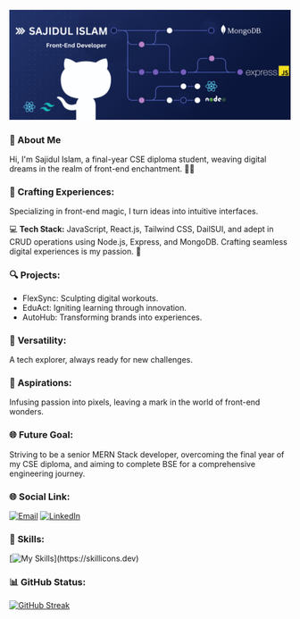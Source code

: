 ![The San Juan Mountains are beautiful!](https://raw.githubusercontent.com/Sajidul-Is1am/Sajidul-Is1am/main/SajidUl.png "San Juan Mountains")

### **🌺 About Me**

Hi, I'm Sajidul Islam, a final-year CSE diploma student, weaving digital dreams in the realm of front-end enchantment. 🚀✨

### 🌟 **Crafting Experiences:**

Specializing in front-end magic, I turn ideas into intuitive interfaces.

💻 **Tech Stack:** JavaScript, React.js, Tailwind CSS, DailSUI, and adept in CRUD operations using Node.js, Express, and MongoDB. Crafting seamless digital experiences is my passion. 🚀

### 🔍 **Projects:**

- FlexSync: Sculpting digital workouts.
- EduAct: Igniting learning through innovation.
- AutoHub: Transforming brands into experiences.

### 🌈 **Versatility:**
A tech explorer, always ready for new challenges.

### 🚀 **Aspirations:**

Infusing passion into pixels, leaving a mark in the world of front-end wonders.

### 🌐 **Future Goal:**

Striving to be a senior MERN Stack developer, overcoming the final year of my CSE diploma, and aiming to complete BSE for a comprehensive engineering journey.

###  🌐  **Social Link:**

[![Email](https://img.shields.io/badge/Email-D14836?style=for-the-badge&logo=gmail&logoColor=white)](mailto:mdsajid466478@gmail.com)
[![LinkedIn](https://img.shields.io/badge/LinkedIn-0077B5?style=for-the-badge&logo=linkedin&logoColor=white)](https://www.linkedin.com/in/sajidul-islam-9842b72a3/)


### 💼 **Skills:**

<p>

[![My Skills](https://skillicons.dev/icons?i=js,css,tailwind,react,nodejs,express,mongodb,html,figma,firebase,)](https://skillicons.dev)

</p>

### 📊 **GitHub Status:**

<p style="text-align: center">

[![GitHub Streak](https://github-readme-streak-stats.herokuapp.com?user=Sajidul-Is1am&theme=vue-dark&hide_border=true)](https://git.io/streak-stats)

</p>

